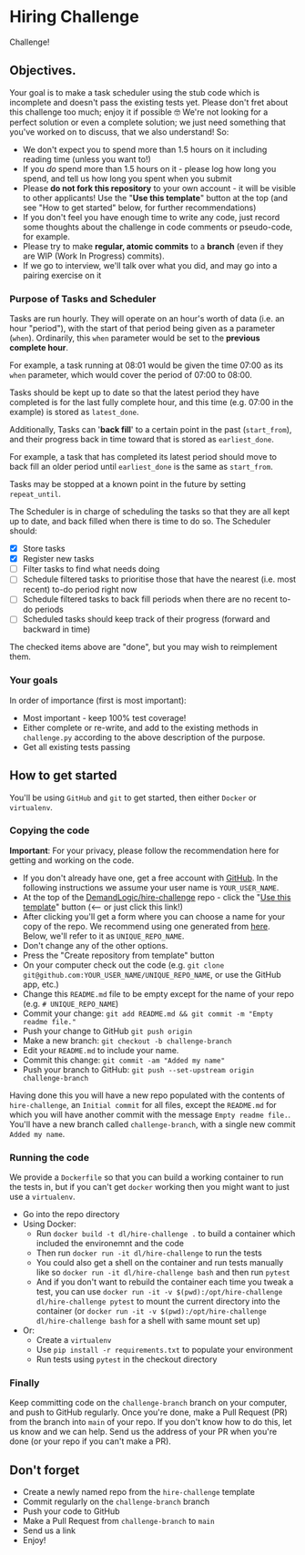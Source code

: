 # Hiring Challenge
Challenge!

## Objectives.
Your goal is to make a task scheduler using the stub code which is incomplete
and doesn't pass the existing tests yet. Please don't fret
about this challenge too much; enjoy it if possible 🤓
We're not looking for a perfect solution or even a complete solution; we just
need something that you've worked on to discuss, that we also understand! So:

- We don't expect you to spend more than 1.5 hours on it including reading time (unless you want to!)
- If you *do* spend more than 1.5 hours on it - please log how long you spend, and tell us how long you spent when you submit
- Please **do not fork this repository** to your own account - it will be visible to other applicants! Use the "**Use this template**" button at the top (and see "How to get started" below, for further recommendations)
- If you don't feel you have enough time to write any code, just record some thoughts about the challenge in code comments or pseudo-code, for example.
- Please try to make **regular, atomic commits** to a **branch** (even if they are WIP (Work In Progress) commits).
- If we go to interview, we'll talk over what you did, and may go into a pairing exercise on it

### Purpose of Tasks and Scheduler

Tasks are run hourly. They will operate on an hour's worth of data (i.e. an hour
"period"), with the start of that period being given as a parameter (`when`).
Ordinarily, this `when` parameter would be set to the **previous complete hour**.


For example, a task running at 08:01 would be given the time 07:00 as
its `when` parameter, which would cover the period of 07:00 to 08:00.


Tasks should be kept up to date so that the latest period they have completed is
for the last fully complete hour, and this time (e.g. 07:00 in the example) is
stored as `latest_done`.


Additionally, Tasks can '**back fill**' to a certain point in the past
(`start_from`), and their progress back in time toward that is stored as
`earliest_done`.

For example, a task that has completed its latest period
should move to back fill an older period until `earliest_done` is the same as
`start_from`.


Tasks may be stopped at a known point in the future by setting `repeat_until`.


The Scheduler is in charge of scheduling the tasks so that they are all kept up
to date, and back filled when there is time to do so. The Scheduler should:
- [x] Store tasks
- [x] Register new tasks
- [ ] Filter tasks to find what needs doing
- [ ] Schedule filtered tasks to prioritise those that have the nearest (i.e. most recent) to-do period right now
- [ ] Schedule filtered tasks to back fill periods when there are no recent to-do periods
- [ ] Scheduled tasks should keep track of their progress (forward and backward in time)

The checked items above are "done", but you may wish to reimplement them.

### Your goals
In order of importance (first is most important):

- Most important - keep 100% test coverage!
- Either complete or re-write, and add to the existing methods in `challenge.py` according to the above description of the purpose.
- Get all existing tests passing

## How to get started

You'll be using `GitHub` and `git` to get started, then either `Docker` or `virtualenv`.

### Copying the code

**Important**: For your privacy, please follow the recommendation here for getting and working on the code.

- If you don't already have one, get a free account with [GitHub](https://github.com/). In the following instructions we assume your user name is `YOUR_USER_NAME`.
- At the top of the [DemandLogic/hire-challenge](https://github.com/DemandLogic/hire-challenge/) repo - click the "[Use this template](https://github.com/DemandLogic/hire-challenge/generate)" button (<-- or just click this link!)
- After clicking you'll get a form where you can choose a name for your copy of the repo. We recommend using one generated from [here](https://www.thisworddoesnotexist.com/). Below, we'll refer to it as `UNIQUE_REPO_NAME`.
- Don't change any of the other options.
- Press the "Create repository from template" button
- On your computer check out the code (e.g. `git clone git@github.com:YOUR_USER_NAME/UNIQUE_REPO_NAME`, or use the GitHub app, etc.)
- Change this `README.md` file to be empty except for the name of your repo (e.g. `# UNIQUE_REPO_NAME`)
- Commit your change: `git add README.md && git commit -m "Empty readme file."`
- Push your change to GitHub `git push origin`
- Make a new branch: `git checkout -b challenge-branch`
- Edit your `README.md` to include your name.
- Commit this change: `git commit -am "Added my name"`
- Push your branch to GitHub: `git push --set-upstream origin challenge-branch`

Having done this you will have a new repo populated with the contents of `hire-challenge`, an `Initial commit` for all files, except the `README.md` for which you will have another commit with the message `Empty readme file.`. You'll have a new branch called `challenge-branch`, with a single new commit `Added my name`.


### Running the code

We provide a `Dockerfile` so that you can build a working container to run the
tests in, but if you can't get `docker` working then you might want to just use
a `virtualenv`.

- Go into the repo directory
- Using Docker:
  - Run `docker build -t dl/hire-challenge .` to build a container which included the environemnt and the code
  - Then run `docker run -it dl/hire-challenge` to run the tests
  - You could also get a shell on the container and run tests manually like so `docker run -it dl/hire-challenge bash` and then run `pytest`
  - And if you don't want to rebuild the container each time you tweak a test, you can use `docker run -it -v $(pwd):/opt/hire-challenge dl/hire-challenge pytest` to mount the current directory into the container (or `docker run -it -v $(pwd):/opt/hire-challenge dl/hire-challenge bash` for a shell with same mount set up)
- Or:
  - Create a `virtualenv`
  - Use `pip install -r requirements.txt` to populate your environment
  - Run tests using `pytest` in the checkout directory

### Finally

Keep committing code on the `challenge-branch` branch on your computer, and push
to GitHub regularly. Once you're done, make a Pull Request (PR) from the branch
into `main` of your repo. If you don't know how to do this, let us know and we
can help. Send us the address of your PR when you're done (or your repo if you
can't make a PR).

## Don't forget

- Create a newly named repo from the `hire-challenge` template
- Commit regularly on the `challenge-branch` branch
- Push your code to GitHub
- Make a Pull Request from `challenge-branch` to `main`
- Send us a link
- Enjoy!
